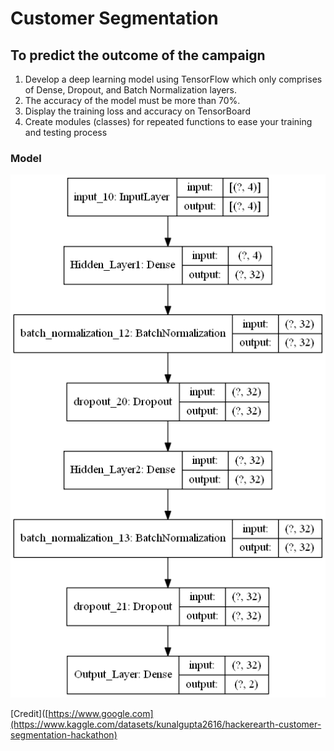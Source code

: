 # Customer Segmentation
## To predict the outcome of the campaign 

1) Develop a deep learning model using TensorFlow which only comprises of
Dense, Dropout, and Batch Normalization layers.
2) The accuracy of the model must be more than 70%. 
3) Display the training loss and accuracy on TensorBoard
4) Create modules (classes) for repeated functions to ease your training and 
testing process

### Model
![alt text](https://github.com/AMMARHAFIZ8/Customer-Segmentation/blob/main/model.png)
 
[Credit]([https://www.google.com](https://www.kaggle.com/datasets/kunalgupta2616/hackerearth-customer-segmentation-hackathon)
